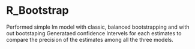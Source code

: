 # R_Bootstrap

Performed simple lm model with classic, balanced bootstrapping and with out bootstaping
Generataed confidence Intervels for each estimates 
to compare the precision of the estimates among all the three models. 
